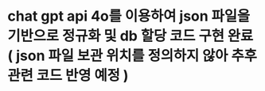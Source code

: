 # chat gpt api 4o를 이용하여 json 파일을 기반으로 정규화 및 db 할당 코드 구현 완료 ( json 파일 보관 위치를 정의하지 않아 추후 관련 코드 반영 예정 )
